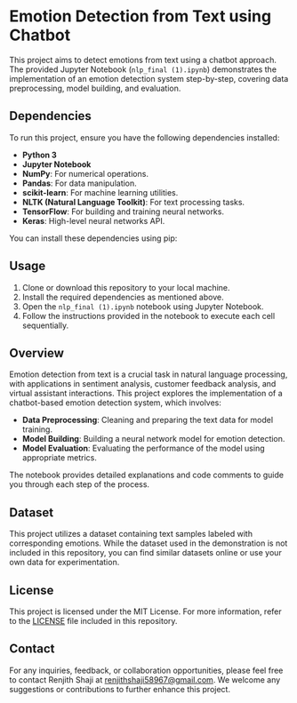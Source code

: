 # Emotion Detection from Text using Chatbot

This project aims to detect emotions from text using a chatbot approach. The provided Jupyter Notebook (`nlp_final (1).ipynb`) demonstrates the implementation of an emotion detection system step-by-step, covering data preprocessing, model building, and evaluation.

## Dependencies

To run this project, ensure you have the following dependencies installed:

- **Python 3**
- **Jupyter Notebook**
- **NumPy**: For numerical operations.
- **Pandas**: For data manipulation.
- **scikit-learn**: For machine learning utilities.
- **NLTK (Natural Language Toolkit)**: For text processing tasks.
- **TensorFlow**: For building and training neural networks.
- **Keras**: High-level neural networks API.
  
You can install these dependencies using pip:


## Usage

1. Clone or download this repository to your local machine.
2. Install the required dependencies as mentioned above.
3. Open the `nlp_final (1).ipynb` notebook using Jupyter Notebook.
4. Follow the instructions provided in the notebook to execute each cell sequentially.

## Overview

Emotion detection from text is a crucial task in natural language processing, with applications in sentiment analysis, customer feedback analysis, and virtual assistant interactions. This project explores the implementation of a chatbot-based emotion detection system, which involves:

- **Data Preprocessing**: Cleaning and preparing the text data for model training.
- **Model Building**: Building a neural network model for emotion detection.
- **Model Evaluation**: Evaluating the performance of the model using appropriate metrics.

The notebook provides detailed explanations and code comments to guide you through each step of the process.

## Dataset

This project utilizes a dataset containing text samples labeled with corresponding emotions. While the dataset used in the demonstration is not included in this repository, you can find similar datasets online or use your own data for experimentation.

## License

This project is licensed under the MIT License. For more information, refer to the [LICENSE](LICENSE) file included in this repository.

## Contact

For any inquiries, feedback, or collaboration opportunities, please feel free to contact Renjith Shaji at renjithshaji58967@gmail.com. We welcome any suggestions or contributions to further enhance this project.
